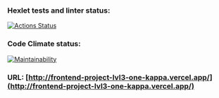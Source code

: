 ### Hexlet tests and linter status:
[![Actions Status](https://github.com/dbublikov/frontend-project-lvl3/workflows/hexlet-check/badge.svg)](https://github.com/dbublikov/frontend-project-lvl3/actions)

### Code Climate status:
[![Maintainability](https://api.codeclimate.com/v1/badges/def9102f354ad0b0ebf2/maintainability)](https://codeclimate.com/github/dbublikov/frontend-project-lvl3/maintainability)

### URL: [http://frontend-project-lvl3-one-kappa.vercel.app/](http://frontend-project-lvl3-one-kappa.vercel.app/)